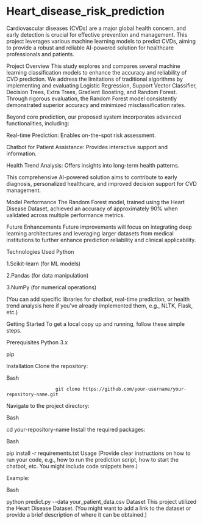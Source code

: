 # Heart_disease_risk_prediction

Cardiovascular diseases (CVDs) are a major global health concern, and early detection is crucial for effective prevention and management. This project leverages various machine learning models to predict CVDs, aiming to provide a robust and reliable AI-powered solution for healthcare professionals and patients.


Project Overview
This study explores and compares several machine learning classification models to enhance the accuracy and reliability of CVD prediction. We address the limitations of traditional algorithms by implementing and evaluating Logistic Regression, Support Vector Classifier, Decision Trees, Extra Trees, Gradient Boosting, and Random Forest. Through rigorous evaluation, the Random Forest model consistently demonstrated superior accuracy and minimized misclassification rates.


Beyond core prediction, our proposed system incorporates advanced functionalities, including:

Real-time Prediction: Enables on-the-spot risk assessment.

Chatbot for Patient Assistance: Provides interactive support and information.

Health Trend Analysis: Offers insights into long-term health patterns.

This comprehensive AI-powered solution aims to contribute to early diagnosis, personalized healthcare, and improved decision support for CVD management.

Model Performance
The Random Forest model, trained using the Heart Disease Dataset, achieved an accuracy of approximately 90% when validated across multiple performance metrics.

Future Enhancements
Future improvements will focus on integrating deep learning architectures and leveraging larger datasets from medical institutions to further enhance prediction reliability and clinical applicability.

Technologies Used
Python

1.Scikit-learn (for ML models)

2.Pandas (for data manipulation)

3.NumPy (for numerical operations)

(You can add specific libraries for chatbot, real-time prediction, or health trend analysis here if you've already implemented them, e.g., NLTK, Flask, etc.)

Getting Started
To get a local copy up and running, follow these simple steps.

Prerequisites
Python 3.x

pip

Installation
Clone the repository:

Bash

                      git clone https://github.com/your-username/your-repository-name.git
Navigate to the project directory:

Bash

cd your-repository-name
Install the required packages:

Bash

pip install -r requirements.txt
Usage
(Provide clear instructions on how to run your code, e.g., how to run the prediction script, how to start the chatbot, etc. You might include code snippets here.)

Example:

Bash

python predict.py --data your_patient_data.csv
Dataset
This project utilized the Heart Disease Dataset. (You might want to add a link to the dataset or provide a brief description of where it can be obtained.)
